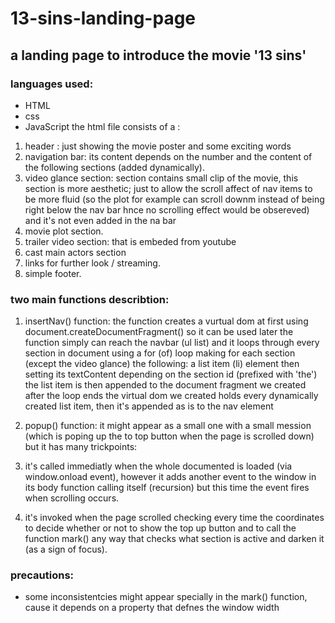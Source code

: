 # 13-sins-landing-page
## a landing page to introduce the movie '13 sins'
### languages used:
  * HTML
  * css
  * JavaScript
the html file consists of a :
1. header : just showing the movie poster and some exciting words
2. navigation bar: its content depends on the number and the content of the following sections (added dynamically).
3. video glance section: section contains small clip of the movie, this section is more aesthetic; just to allow the scroll affect of nav items to be more fluid (so the plot for example can scroll downm instead of being right below the nav bar hnce no scrolling effect would be obsereved) and it's not even added in the na bar
4. movie plot section.
5. trailer video section: that is embeded from youtube
6. cast main actors section
7. links for further look / streaming.
8. simple footer.

### two main functions describtion: 

1. insertNav() function:
the function creates a vurtual dom at first using document.createDocumentFragment() so it can be used later
the function simply can reach the navbar (ul list) and it loops through every section in document using a for (of) loop making for each section (except the video glance) the following:
a list item (li) element then setting its textContent depending on the section id (prefixed with 'the')
the list item is then appended to the document fragment we created
after the loop ends the virtual dom we created holds every dynamically created list item, then it's appended as is to the nav element

2. popup() function: 
it might appear as a small one with a small mession (which is poping up the to top button when the page is scrolled down)
but it has many trickpoints: 
  1. it's called immediatly when the whole documented is loaded (via window.onload event), however it adds another event to the window in its body function calling itself (recursion) but this time the event fires when scrolling occurs.
  2. it's invoked when the page scrolled checking every time the coordinates to decide whether or not to show the top up button and to call the function mark() any way that checks what section is active and darken it (as a sign of focus).


### precautions:
- some inconsistentcies might appear specially in the mark() function, cause it depends on a property that defnes the window width 

